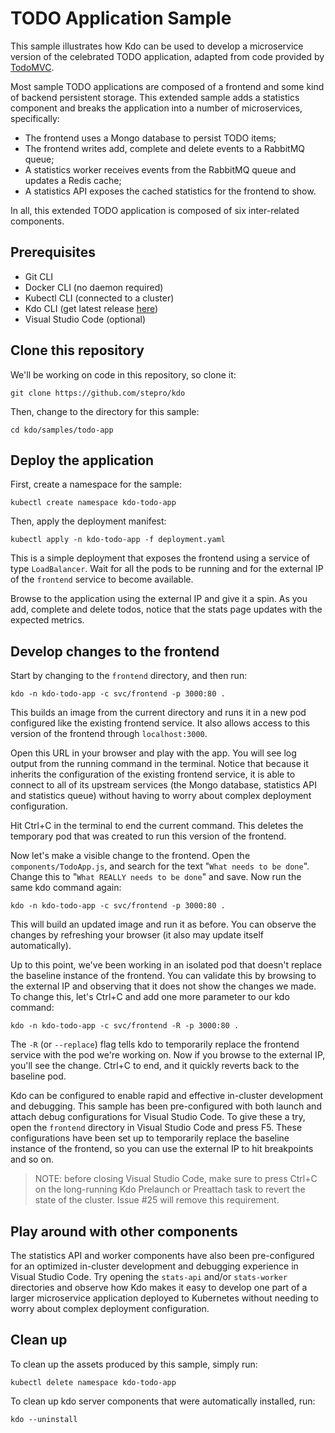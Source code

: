 # TODO Application Sample

This sample illustrates how Kdo can be used to develop a microservice version of the celebrated TODO application, adapted from code provided by [TodoMVC](http://todomvc.com).

Most sample TODO applications are composed of a frontend and some kind of backend persistent storage. This extended sample adds a statistics component and breaks the application into a number of microservices, specifically:

- The frontend uses a Mongo database to persist TODO items;
- The frontend writes add, complete and delete events to a RabbitMQ queue;
- A statistics worker receives events from the RabbitMQ queue and updates a Redis cache;
- A statistics API exposes the cached statistics for the frontend to show.

In all, this extended TODO application is composed of six inter-related components.

## Prerequisites

- Git CLI
- Docker CLI (no daemon required)
- Kubectl CLI (connected to a cluster)
- Kdo CLI (get latest release [here](https://github.com/stepro/kdo/releases))
- Visual Studio Code (optional)

## Clone this repository

We'll be working on code in this repository, so clone it:

```
git clone https://github.com/stepro/kdo
```

Then, change to the directory for this sample:

```
cd kdo/samples/todo-app
```

## Deploy the application

First, create a namespace for the sample:

```
kubectl create namespace kdo-todo-app
```

Then, apply the deployment manifest:

```
kubectl apply -n kdo-todo-app -f deployment.yaml
```

This is a simple deployment that exposes the frontend using a service of type `LoadBalancer`. Wait for all the pods to be running and for the external IP of the `frontend` service to become available.

Browse to the application using the external IP and give it a spin. As you add, complete and delete todos, notice that the stats page updates with the expected metrics.

## Develop changes to the frontend

Start by changing to the `frontend` directory, and then run:

```
kdo -n kdo-todo-app -c svc/frontend -p 3000:80 .
```

This builds an image from the current directory and runs it in a new pod configured like the existing frontend service. It also allows access to this version of the frontend through `localhost:3000`.

Open this URL in your browser and play with the app. You will see log output from the running command in the terminal. Notice that because it inherits the configuration of the existing frontend service, it is able to connect to all of its upstream services (the Mongo database, statistics API and statistics queue) without having to worry about complex deployment configuration.

Hit Ctrl+C in the terminal to end the current command. This deletes the temporary pod that was created to run this version of the frontend.

Now let's make a visible change to the frontend. Open the `components/TodoApp.js`, and search for the text "`What needs to be done`". Change this to "`What REALLY needs to be done`" and save. Now run the same kdo command again:

```
kdo -n kdo-todo-app -c svc/frontend -p 3000:80 .
```

This will build an updated image and run it as before. You can observe the changes by refreshing your browser (it also may update itself automatically).

Up to this point, we've been working in an isolated pod that doesn't replace the baseline instance of the frontend. You can validate this by browsing to the external IP and observing that it does not show the changes we made. To change this, let's Ctrl+C and add one more parameter to our kdo command:

```
kdo -n kdo-todo-app -c svc/frontend -R -p 3000:80 .
```

The `-R` (or `--replace`) flag tells kdo to temporarily replace the frontend service with the pod we're working on. Now if you browse to the external IP, you'll see the change. Ctrl+C to end, and it quickly reverts back to the baseline pod.

Kdo can be configured to enable rapid and effective in-cluster development and debugging. This sample has been pre-configured with both launch and attach debug configurations for Visual Studio Code. To give these a try, open the `frontend` directory in Visual Studio Code and press F5. These configurations have been set up to temporarily replace the baseline instance of the frontend, so you can use the external IP to hit breakpoints and so on.

> NOTE: before closing Visual Studio Code, make sure to press Ctrl+C on the long-running Kdo Prelaunch or Preattach task to revert the state of the cluster. Issue #25 will remove this requirement.

## Play around with other components

The statistics API and worker components have also been pre-configured for an optimized in-cluster development and debugging experience in Visual Studio Code. Try opening the `stats-api` and/or `stats-worker` directories and observe how Kdo makes it easy to develop one part of a larger microservice application deployed to Kubernetes without needing to worry about complex deployment configuration.

## Clean up

To clean up the assets produced by this sample, simply run:

```
kubectl delete namespace kdo-todo-app
```

To clean up kdo server components that were automatically installed, run:

```
kdo --uninstall
```
